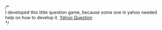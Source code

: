 /*<br>
   I developed this little question game, because some one in yahoo needed help on how to develop it.
[Yahoo Question](https://ar.answers.yahoo.com/question/index?qid=20141001085654AASay0N)
<br>
*/
